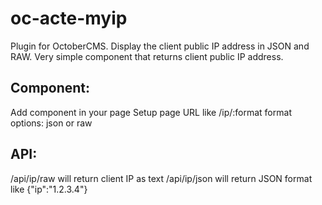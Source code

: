 # oc-acte-myip

Plugin for OctoberCMS.
Display the client public IP address in JSON and RAW.
Very simple component that returns client public IP address.

## Component:

Add component in your page
Setup page URL like /ip/:format
format options: json or raw


## API:
/api/ip/raw will return client IP as text
/api/ip/json will return JSON format like {"ip":"1.2.3.4"}
